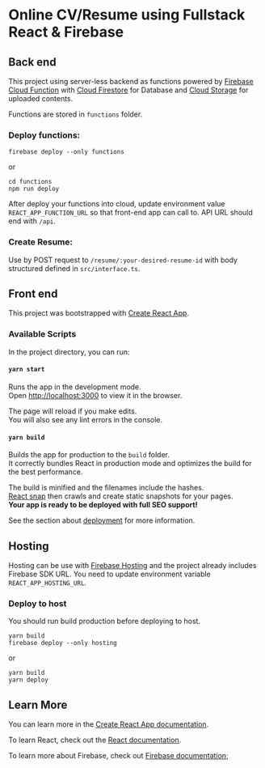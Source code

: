 # Online CV/Resume using Fullstack React & Firebase

## Back end
This project using server-less backend as functions powered by [Firebase Cloud Function](https://firebase.google.com/docs/functions)
with [Cloud Firestore](https://firebase.google.com/docs/firestore) for Database
and [Cloud Storage](https://firebase.google.com/docs/storage) for uploaded contents.

Functions are stored in `functions` folder.

### Deploy functions:

```
firebase deploy --only functions
```

or

```
cd functions
npm run deploy
```

After deploy your functions into cloud, update environment value `REACT_APP_FUNCTION_URL`
so that front-end app can call to.
API URL should end with `/api`.

### Create Resume:

Use by POST request to `/resume/:your-desired-resume-id` with body structured defined in `src/interface.ts`.

## Front end
This project was bootstrapped with [Create React App](https://github.com/facebook/create-react-app).

### Available Scripts

In the project directory, you can run:

#### `yarn start`

Runs the app in the development mode.<br />
Open [http://localhost:3000](http://localhost:3000) to view it in the browser.

The page will reload if you make edits.<br />
You will also see any lint errors in the console.

#### `yarn build`

Builds the app for production to the `build` folder.<br />
It correctly bundles React in production mode and optimizes the build for the best performance.

The build is minified and the filenames include the hashes.<br />
[React snap](https://github.com/stereobooster/react-snap) then crawls and create static snapshots for your pages.<br />
**Your app is ready to be deployed with full SEO support!**

See the section about [deployment](https://facebook.github.io/create-react-app/docs/deployment) for more information.

## Hosting
Hosting can be use with [Firebase Hosting](https://firebase.google.com/docs/hosting)
and the project already includes Firebase SDK URL.
You need to update environment variable `REACT_APP_HOSTING_URL`.

### Deploy to host

You should run build production before deploying to host.

```
yarn build
firebase deploy --only hosting
```

or

```
yarn build
yarn deploy
```

## Learn More

You can learn more in the [Create React App documentation](https://facebook.github.io/create-react-app/docs/getting-started).

To learn React, check out the [React documentation](https://reactjs.org/).

To learn more about Firebase, check out [Firebase documentation](https://firebase.google.com/docs);
